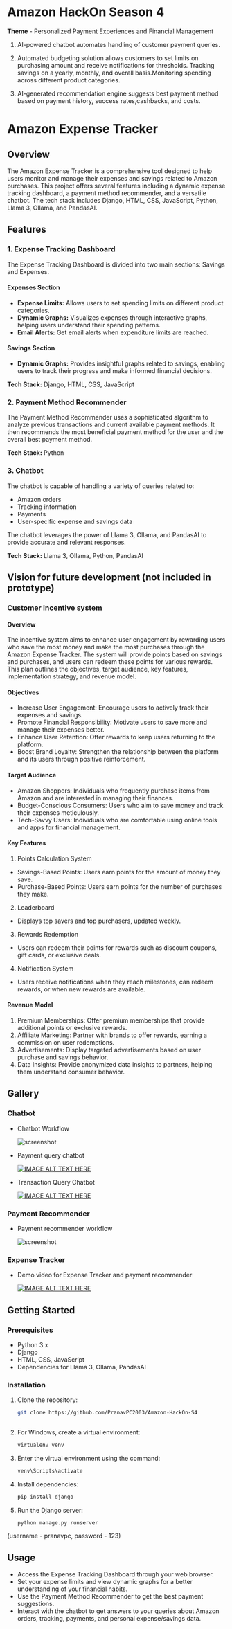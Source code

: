 
# Amazon HackOn Season 4
**Theme** - Personalized Payment Experiences and Financial Management
1. AI-powered chatbot automates handling of customer payment queries.

2. Automated budgeting solution allows customers to set limits on purchasing amount and receive notifications for thresholds. Tracking savings on a yearly, monthly, and overall basis.Monitoring spending across different product categories. 

3. AI-generated recommendation engine suggests best payment method based on payment history, success rates,cashbacks, and costs.

# Amazon Expense Tracker

## Overview

The Amazon Expense Tracker is a comprehensive tool designed to help users monitor and manage their expenses and savings related to Amazon purchases. This project offers several features including a dynamic expense tracking dashboard, a payment method recommender, and a versatile chatbot. The tech stack includes Django, HTML, CSS, JavaScript, Python, Llama 3, Ollama, and PandasAI.

## Features

### 1. Expense Tracking Dashboard

The Expense Tracking Dashboard is divided into two main sections: Savings and Expenses.

#### Expenses Section
- **Expense Limits:** Allows users to set spending limits on different product categories.
- **Dynamic Graphs:** Visualizes expenses through interactive graphs, helping users understand their spending patterns.
- **Email Alerts:** Get email alerts when expenditure limits are reached.

#### Savings Section
- **Dynamic Graphs:** Provides insightful graphs related to savings, enabling users to track their progress and make informed financial decisions.

**Tech Stack:** Django, HTML, CSS, JavaScript

### 2. Payment Method Recommender

The Payment Method Recommender uses a sophisticated algorithm to analyze previous transactions and current available payment methods. It then recommends the most beneficial payment method for the user and the overall best payment method.

**Tech Stack:** Python

### 3. Chatbot

The chatbot is capable of handling a variety of queries related to:
- Amazon orders
- Tracking information
- Payments
- User-specific expense and savings data

The chatbot leverages the power of Llama 3, Ollama, and PandasAI to provide accurate and relevant responses.

**Tech Stack:** Llama 3, Ollama, Python, PandasAI

## Vision for future development (not included in prototype)
### Customer Incentive system 
#### Overview
The incentive system aims to enhance user engagement by rewarding users who save the most money and make the most purchases through the Amazon Expense Tracker. The system will provide points based on savings and purchases, and users can redeem these points for various rewards. This plan outlines the objectives, target audience, key features, implementation strategy, and revenue model.
#### Objectives
* Increase User Engagement: Encourage users to actively track their expenses and savings.
* Promote Financial Responsibility: Motivate users to save more and manage their expenses better.
* Enhance User Retention: Offer rewards to keep users returning to the platform.
* Boost Brand Loyalty: Strengthen the relationship between the platform and its users through positive reinforcement.
#### Target Audience
* Amazon Shoppers: Individuals who frequently purchase items from Amazon and are interested in managing their finances.
* Budget-Conscious Consumers: Users who aim to save money and track their expenses meticulously.
* Tech-Savvy Users: Individuals who are comfortable using online tools and apps for financial management.
#### Key Features
1. Points Calculation System
 * Savings-Based Points: Users earn points for the amount of money they save.
 * Purchase-Based Points: Users earn points for the number of purchases they make.
2. Leaderboard
 * Displays top savers and top purchasers, updated weekly.
3. Rewards Redemption
 * Users can redeem their points for rewards such as discount coupons, gift cards, or 
   exclusive deals.
4. Notification System
 * Users receive notifications when they reach milestones, can redeem rewards, or when new rewards are available.
#### Revenue Model
1. Premium Memberships: Offer premium memberships that provide additional points or exclusive rewards.
2. Affiliate Marketing: Partner with brands to offer rewards, earning a commission on user redemptions.
3. Advertisements: Display targeted advertisements based on user purchase and savings behavior.
4. Data Insights: Provide anonymized data insights to partners, helping them understand consumer behavior.


## Gallery
### Chatbot
* Chatbot Workflow
  
  ![screenshot](chatbot_workflow.png)
  
* Payment query chatbot

    [![IMAGE ALT TEXT HERE](YtThumbnail.jpg)](https://www.youtube.com/watch?v=MflhO6bCONM)

* Transaction Query Chatbot

    [![IMAGE ALT TEXT HERE](YtThumbnail2.jpg)](https://www.youtube.com/watch?v=DsAk5kT2aU4)
  
### Payment Recommender
* Payment recommender workflow
  
   ![screenshot](recommender_workflow.png)
### Expense Tracker

* Demo video for Expense Tracker and payment recommender
  
  [![IMAGE ALT TEXT HERE](Ytthumbnail3.jpg)](https://www.youtube.com/watch?v=CTh3A3S2I60)
  
## Getting Started

### Prerequisites
- Python 3.x
- Django
- HTML, CSS, JavaScript
- Dependencies for Llama 3, Ollama, PandasAI

### Installation

1. Clone the repository:
   ```sh
   git clone https://github.com/PranavPC2003/Amazon-HackOn-S4
    
2. For Windows, create a virtual environment:
    ```sh
    virtualenv venv

3. Enter the virtual environment using the command:
    ```sh
    venv\Scripts\activate

4. Install dependencies:
    ```sh
    pip install django

5. Run the Django server:
   ```sh
   python manage.py runserver

(username - pranavpc, password - 123)

## Usage
* Access the Expense Tracking Dashboard through your web browser.
* Set your expense limits and view dynamic graphs for a better understanding of your financial habits.
* Use the Payment Method Recommender to get the best payment suggestions.
* Interact with the chatbot to get answers to your queries about Amazon orders, tracking, payments, and personal expense/savings data.


 



